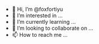 - 👋 Hi, I’m @foxfortiyu
- 👀 I’m interested in ...
- 🌱 I’m currently learning ...
- 💞️ I’m looking to collaborate on ...
- 📫 How to reach me ...

<!---
foxfortiyu/foxfortiyu is a ✨ special ✨ repository because its `README.md` (this file) appears on your GitHub profile.
You can click the Preview link to take a look at your changes.
--->
